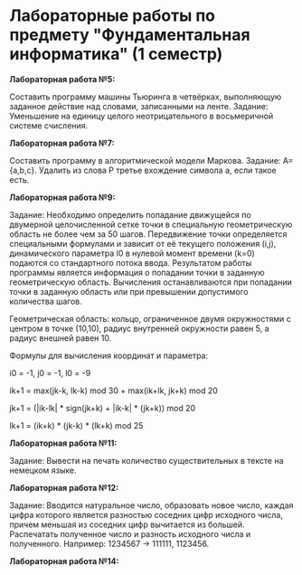 # Лабораторные работы по предмету "Фундаментальная информатика" (1 семестр)

**Лабораторная работа №5:**

Составить программу машины Тьюринга в четвёрках, выполняющую заданное действие над словами, записанными на ленте.
Задание: Уменьшение на единицу целого неотрицательного в восьмеричной системе счисления.

**Лабораторная работа №7:**

Составить программу в алгоритмической модели Маркова.
Задание: A={a,b,c}. Удалить из слова P третье вхождение символа a, если такое есть.

**Лабораторная работа №9:**

Задание:
Необходимо определить попадание движущейся по двумерной целочисленной сетке точки в специальную геометрическую область не более чем за 50 шагов. Передвижение точки определяется специальными формулами и зависит от её текущего положения (i,j), динамического параметра l0 в нулевой момент времени (k=0) подаются со стандартного потока ввода. Результатом работы программы является информация о попадании точки в заданную геометрическую область. Вычисления останавливаются при попадании точки в заданную область или при превышении допустимого количества шагов. 

Геометрическая область: кольцо, ограниченное двумя окружностями с центром в точке (10,10), радиус внутренней окружности равен 5, а радиус внешней равен 10. 

Формулы для вычисления координат и параметра: 

i0 = -1, j0 = -1, l0 = -9

ik+1 = max(jk-k, lk-k) mod 30 + max(ik+lk, jk+k) mod 20

jk+1 = (|ik-lk| * sign(jk+k) + |ik-k| * (jk+k)) mod 20

lk+1 = (ik+k) * (jk-k) * (lk+k) mod 25

**Лабораторная работа №11:**

Задание: Вывести на печать количество существительных в тексте на немецком языке.

**Лабораторная работа №12:**

Задание: Вводится натуральное число, образовать новое число, каждая цифра которого является разностью соседних цифр исходного числа, причем меньшая из соседних цифр вычитается из большей. Распечатать полученное число и разность исходного числа и полученного. Например: 1234567 -> 111111, 1123456.

**Лабораторная работа №14:**
